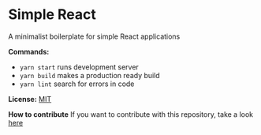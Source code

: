 # Simple React

A minimalist boilerplate for simple React applications

**Commands:**

- `yarn start` runs development server
- `yarn build` makes a production ready build
- `yarn lint` search for errors in code

**License:** [MIT](LICENSE)

**How to contribute**
If you want to contribute with this repository, take a look [here](CONTRIBUTING.md)
